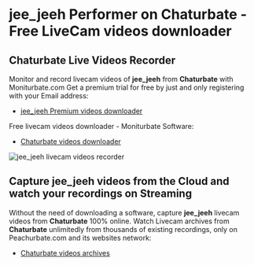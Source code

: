 # jee_jeeh Performer on Chaturbate - Free LiveCam videos downloader

## Chaturbate Live Videos Recorder

Monitor and record livecam videos of **jee_jeeh** from **Chaturbate** with Moniturbate.com
Get a premium trial for free by just and only registering with your Email address:
* [jee_jeeh Premium videos downloader](https://moniturbate.com/request-demo-licence-key.html)

Free livecam videos downloader - Moniturbate Software:
* [Chaturbate videos downloader](https://moniturbate.com/moniturbate-download-software.html)

![jee_jeeh livecam videos recorder](https://peachurnet.com/templates/moniturbate-software.png)


## Capture jee_jeeh videos from the Cloud and watch your recordings on Streaming

Without the need of downloading a software, capture **jee_jeeh** livecam videos from **Chaturbate** 100% online.
Watch Livecam archives from **Chaturbate** unlimitedly from thousands of existing recordings, only on Peachurbate.com and its websites network:
* [Chaturbate videos archives](https://peachurnet.com/)